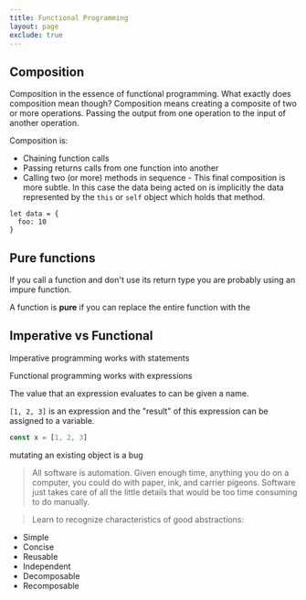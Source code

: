 ```yaml
---
title: Functional Programming
layout: page
exclude: true
---
```


## Composition

Composition in the essence of functional programming. What exactly does composition mean though? Composition means creating a composite of two or more operations. Passing the output from one operation to the input of another operation.

Composition is:

 - Chaining function calls
 - Passing returns calls from one function into another
 - Calling two (or more) methods in sequence - This final composition is more subtle. In this case the data being acted on is implicitly the data represented by the `this` or `self` object which holds that method.
```
let data = {
  foo: 10
}
```

## Pure functions

If you call a function and don't use its return type you are probably using an impure function.

A function is **pure** if you can replace the entire function with the 

## Imperative vs Functional

Imperative programming works with statements

Functional programming works with expressions

The value that an expression evaluates to can be given a name.

`[1, 2, 3]` is an expression and the "result" of this expression can be assigned to a variable.
```js
const x = [1, 2, 3]
```

mutating an existing object is a bug

> All software is automation. Given enough time, anything you do on a computer, you could do with paper, ink, and carrier pigeons. Software just takes care of all the little details that would be too time consuming to do manually.

>Learn to recognize characteristics of good abstractions:

-   Simple
-   Concise
-   Reusable
-   Independent
-   Decomposable
-   Recomposable
<!--stackedit_data:
eyJoaXN0b3J5IjpbLTExOTI2MTc0MzQsLTE2NjI1ODI1NzMsLT
IwOTc5ODU0ODIsMjEzODUwNDU1NCw2NTAzNTI5MDcsMzY4Mzkx
Njg4LDUwNzA4MzcyOCwxNDk2NjkyMjEsLTU0MDI3MjE2M119
-->